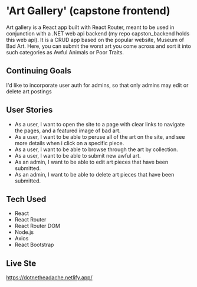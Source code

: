 # 'Art Gallery' (capstone frontend)
 Art gallery is a React app built with React Router, meant to be used in conjunction with a .NET web api backend (my repo capston_backend holds this web api). It is a CRUD app based on the popular website, Museum of Bad Art. Here, you can submit the worst art you come across and sort it into such categories as Awful Animals or Poor Traits.

## Continuing Goals
I'd like to incorporate user auth for admins, so that only admins may edit or delete art postings

## User Stories
 - As a user, I want to open the site to a page with clear links to navigate the pages, and a featured image of bad art.
 - As a user, I want to be able to peruse all of the art on the site, and see more details when i click on a specific piece.
 - As a user, I want to be able to browse through the art by collection.
 - As a user, I want to be able to submit new awful art.
 - As an admin, I want to be able to edit art pieces that have been submitted.
 - As an admin, I want to be able to delete art pieces that have been submitted.

## Tech Used
- React
- React Router
- React Router DOM
- Node.js
- Axios
- React Bootstrap

## Live Ste
https://dotnetheadache.netlify.app/

